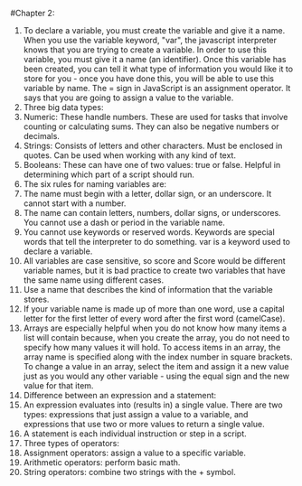 #Chapter 2:  

1. To declare a variable, you must create the variable and give it a name. When you use the variable keyword, "var", the javascript interpreter knows that you are trying to create a variable. In order to use this variable, you must give it a name (an identifier). Once this variable has been created, you can tell it what type of information you would like it to store for you - once you have done this, you will be able to use this variable by name. The = sign in JavaScript is an assignment operator. It says that you are going to assign a value to the variable.  
2. Three big data types:  
  1. Numeric: These handle numbers. These are used for tasks that involve counting or calculating sums. They can also be negative numbers or decimals.  
  2. Strings: Consists of letters and other characters. Must be enclosed in quotes. Can be used when working with any kind of text.  
  3. Booleans: These can have one of two values: true or false. Helpful in determining which part of a script should run.  
3. The six rules for naming variables are:  
  1. The name must begin with a letter, dollar sign, or an underscore. It cannot start with a number.  
  2. The name can contain letters, numbers, dollar signs, or underscores. You cannot use a dash or period in the variable name.  
  3. You cannot use keywords or reserved words. Keywords are special words that tell the interpreter to do something. var is a keyword used to declare a variable.  
  4. All variables are case sensitive, so score and Score would be different variable names, but it is bad practice to create two variables that have the same name using different cases.  
  5. Use a name that describes the kind of information that the variable stores.  
  6. If your variable name is made up of more than one word, use a capital letter for the first letter of every word after the first word (camelCase).  
4. Arrays are especially helpful when you do not know how many items a list will contain because, when you create the array, you do not need to specify how many values it will hold. To access items in an array, the array name is specified along with the index number in square brackets. To change a value in an array, select the item and assign it a new value just as you would any other variable - using the equal sign and the new value for that item.  
5. Difference between an expression and a statement:  
  1. An expression evaluates into (results in) a single value. There are two types: expressions that just assign a value to a variable, and expressions that use two or more values to return a single value.  
  2. A statement is each individual instruction or step in a script.  
6. Three types of operators:  
  1. Assignment operators: assign a value to a specific variable.  
  2. Arithmetic operators: perform basic math.  
  3. String operators: combine two strings with the + symbol.
